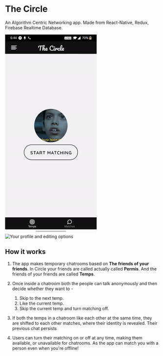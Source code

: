 # The Circle
An Algorithm Centric Networking app.
Made from React-Native, Redux, Firebase Realtime Database.


![Matching with another user](CircleMatching.gif)  ![Your profile and editing options](CircleProfile.gif)


## How it works
1. The app makes temporary chatrooms based on **The friends of your friends**. In Circle your friends are called actually called **Permis**. And the friends of your friends are called **Temps**.

2. Once inside a chatroom both the people can talk anonymously and then decide whether they want to -
    1. Skip to the next temp.
    2. Like the current temp.
    3. Skip the current temp and turn matching off.
    
3. If both the temps in a chatroom like each other at the same time, they are shifted to each other matches, where their identity is revealed. Their previous chat persists

4. Users can turn their matching on or off at any time, making them available, or unavailable for chatrooms. As the app can match you with a person even when you're offline!






